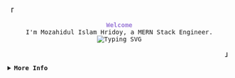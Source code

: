 <div>
  <p align="left">
    <strong><samp>「</samp></strong>
  </p>

  <p align="center">
    <samp>
      <b style="animation: pulse 2s infinite alternate; color: #9D7CD8;">Welcome</b>
      <br />
      I'm Mozahidul Islam Hridoy, a MERN Stack Engineer.
      <br />
      <img
        src="https://readme-typing-svg.demolab.com?font=Iosevka&size=16&pause=1000&color=9D7CD8&center=true&vCenter=true&width=435&lines=I+code+efficient+and+elegant+programs"
        alt="Typing SVG"
      />
    </samp>
  </p>

  <p align="right">
    <strong><samp>」</samp></strong>
  </p>

  <!-- ✅ Dropdown with section navigation -->
  <details align="left">
    <summary>
      <samp><b>More Info</b></samp>
    </summary>
    <br />
    <p align="center">
      <samp>
        [ <a href="#about-me"><b>about me</b></a> •
        <a href="#projects"><b>projects</b></a> •
        <a href="#contact"><b>contact</b></a> ]
      </samp>
    </p>
    <br />

  <!-- ✅ About Me Section -->
  <h2 id="about-me">📌 About Me</h2>
  <samp>
    I'm Mozahidul Islam Hridoy — a passionate <strong>MERN Stack Engineer</strong> from Bangladesh 🇧🇩.<br />
    I love creating efficient, scalable, and user-friendly web applications.

    <br /><br />
    ⚙️ <strong>Skills & Technologies:</strong>
    <ul>
      <li>🌐 <strong>Frontend:</strong>
        <img src="https://img.shields.io/badge/HTML5-E34F26?style=flat&logo=html5&logoColor=white"/>
        <img src="https://img.shields.io/badge/CSS3-1572B6?style=flat&logo=css3&logoColor=white"/>
        <img src="https://img.shields.io/badge/Tailwind-38bdf8?style=flat&logo=tailwind-css&logoColor=white"/>
        <img src="https://img.shields.io/badge/DaisyUI-4B5563?style=flat&logo=tailwind-css&logoColor=white"/>
        <img src="https://img.shields.io/badge/React-61DAFB?style=flat&logo=react&logoColor=black"/>
      </li>
      <li>🧠 <strong>State Management:</strong>
        <img src="https://img.shields.io/badge/TanStack_Query-FF4154?style=flat&logo=react-query&logoColor=white"/>
      </li>
      <li>🛠️ <strong>Backend:</strong>
        <img src="https://img.shields.io/badge/Node.js-339933?style=flat&logo=node.js&logoColor=white"/>
        <img src="https://img.shields.io/badge/Express.js-000000?style=flat&logo=express&logoColor=white"/>
      </li>
      <li>💾 <strong>Database:</strong>
        <img src="https://img.shields.io/badge/MongoDB-47A248?style=flat&logo=mongodb&logoColor=white"/>
      </li>
      <li>🔗 <strong>Networking & Hosting:</strong>
        <img src="https://img.shields.io/badge/Axios-5A29E4?style=flat&logo=axios&logoColor=white"/>
        <img src="https://img.shields.io/badge/Firebase-FFCA28?style=flat&logo=firebase&logoColor=black"/>
        <img src="https://img.shields.io/badge/Vercel-000000?style=flat&logo=vercel&logoColor=white"/>
        <img src="https://img.shields.io/badge/Netlify-00C7B7?style=flat&logo=netlify&logoColor=white"/>
        <img src="https://img.shields.io/badge/Surge-222222?style=flat&logo=surge&logoColor=white"/>
      </li>
    </ul>
  </samp>

  <br /><br />

  <!-- ✅ Projects Section -->
  <h2 id="projects">📁 Projects</h2>
  <samp>
    <ul>
      <li>
        <strong>📝 RateDeck</strong> – Service review platform with authentication, CRUD, and real-time feedback.
        [<a href="https://ratedeck.vercel.app/" target="_blank">Live</a>] •
        [<a href="https://github.com/mozahidul-hridoy/RateDeck" target="_blank">Code</a>]
      </li>
      <li>
        <strong>🍽️ RecipeBook</strong> – Recipe app with user uploads, likes, and categories.
        [<a href="https://recipebook.vercel.app/" target="_blank">Live</a>] •
        [<a href="https://github.com/mozahidul-hridoy/recipe-book" target="_blank">Code</a>]
      </li>
      <li>
        <strong>💼 CareerTrack</strong> – Job portal with listings, categories, and search filters.
        [<a href="https://careertrack.vercel.app/" target="_blank">Live</a>] •
        [<a href="https://github.com/mozahidul-hridoy/career-track" target="_blank">Code</a>]
      </li>
    </ul>
  </samp>

  <br /><br />

  <!-- ✅ Contact Section -->
  <h2 id="contact">📬 Contact</h2>
  <samp>
    I'm open to freelance, collaboration, and full-time roles!  
    Let's connect and build something amazing.
    <ul>
      <li>📧 Email: <a href="mailto:mozahidulhridoy.dev@gmail.com">mozahidulhridoy.dev@gmail.com</a></li>
      <li>💼 LinkedIn: <a href="https://linkedin.com/in/mozahidul-islam-hridoy-118576228">Mozahidul Islam Hridoy</a></li>
      <li>🌐 Portfolio: <a href="https://mozahidulhridoy.vercel.app/">mozahidulhridoy.vercel.app</a></li>
    </ul>
  </samp>

  <br />

  <!-- ✅ GitHub Stats -->
  <h2 align="center">📊 GitHub Stats</h2>
  <p align="center">
    <img src="https://github-readme-stats.vercel.app/api?username=mozahidul-hridoy&show_icons=true&theme=react&hide_border=true" width="47%" />
    <img src="https://github-readme-streak-stats.herokuapp.com/?user=mozahidul-hridoy&theme=react&hide_border=true" width="47%" />
    <br />
    <img src="https://github-readme-stats.vercel.app/api/top-langs/?username=mozahidul-hridoy&layout=compact&theme=react&hide_border=true" width="47%" />
  </p>

  </details>
</div>
